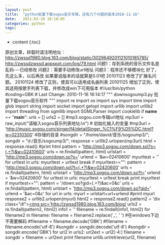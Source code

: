 ```yaml
---
layout: post
title:  "python批量下载sogou音乐专辑，还有几个问题的版本2010-11-16"
date:   2011-03-10 10:18:05
categories: python
tags:
---
```


* content
{:toc}

原创文章，转载时请注明地址：http://zwssd1980.blog.163.com/blog/static/3029649201121010185785/    http://zwssdzwssd.appspot.com/log/79.html
  问题1：存到系统的音乐文件名是乱码---已经修改 问题2：需要手动修改url地址 问题3：程序还不够模块化 好了，先这么多，以后再改 如果要说版本的话就算是0.01吧 20101123 修改了扩展名问题。 20101124 修改了正则，使其可以适用成名曲列表 20101125 增加了正则，使其适用按歌手列表下载，并修改成win下可用版本   #!/usr/bin/python #coding=GBK # Last Change:  2010-11-16 16:14:17  """ downsogoump3.py 批量下载sogou音乐软件 """  import re import os import sys import time import glob import string import socket import getopt import urllib import urllib2 import threading from sgmllib import SGMLParser  import cookielib  if __name__ == "__main__":     urls  =  []     urls2 = []     #mp3.sogou.com专辑url地址     mp3url = raw_input("请输入sogou音乐列表地址:\n") # 初始化输入的变量     #mp3url = 'http://music.sogou.com/singer/f4/detailSinger_%C1%F9%D5%DC.html?w=02310300'     #存储的目录     #songdir = "/home/david/音乐/sogoump3/";     songdir = "d:/音乐/sogoump3/";     response = urllib2.urlopen(mp3url)     html = response.read()     #print html     pattern  =  'http://mp3.sogou.com/down.so\?s=(.+?)&w=02410600'     urls = re.findall(pattern, html)     urlstart = 'http://mp3.sogou.com/down.so?s='     urlend = '&w=02410600'     myurltest = ''     for urltest in urls:         myurltest = urltest         break     if myurltest=="":         pattern  =  'http://mp3.sogou.com/down.so\?t=(.+?)&w=02420600'         urls = re.findall(pattern, html)         urlstart = 'http://mp3.sogou.com/down.so?t='         urlend = '&w=02420600'     for urltest in urls:         myurltest = urltest         break     print myurltest     if myurltest=="":         pattern  =  '/down.so\?gid=(.+?)&ac=0&c'         urls = re.findall(pattern, html)         urlstart = 'http://mp3.sogou.com/down.so?gid='         urlend = '&ac=0&c'     for url in urls:         myurl = urlstart+url+urlend         #print myurl         response2 = urllib2.urlopen(myurl)         html2 = response2.read()         pattern2  =  'div class="dl"><a href="http://zwssd1980.blog.163.com/blog/(.+?)"><img src='http://zwssd1980.blog.163.com/blog/         urls2 = re.findall(pattern2, html2)         info1  =  '<title>(.+?)</title>'         filename = re.findall(info1, html2)         for filename2 in filename:             filename = filename2.replace('_', ' ')          #在windows下边不需要解码         #filename = filename.decode('GBK')         #filename = filename.encode('utf-8')         #songdir = songdir.decode('utf-8')         #songdir = songdir.encode('GBK')                  for url2 in urls2:             url2ext = url2[-4:]             filename = songdir + filename + url2ext             print filename             urllib.urlretrieve(url2, filename) 
        
